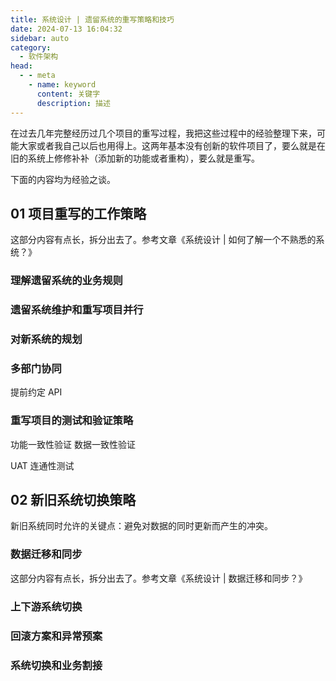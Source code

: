 ```yaml
---
title: 系统设计 | 遗留系统的重写策略和技巧
date: 2024-07-13 16:04:32
sidebar: auto
category: 
  - 软件架构
head:
  - - meta
    - name: keyword
      content: 关键字
      description: 描述
---
```


在过去几年完整经历过几个项目的重写过程，我把这些过程中的经验整理下来，可能大家或者我自己以后也用得上。这两年基本没有创新的软件项目了，要么就是在旧的系统上修修补补（添加新的功能或者重构），要么就是重写。

下面的内容均为经验之谈。

## 01 项目重写的工作策略

这部分内容有点长，拆分出去了。参考文章《系统设计 | 如何了解一个不熟悉的系统？》

### 理解遗留系统的业务规则


### 遗留系统维护和重写项目并行

### 对新系统的规划

### 多部门协同

提前约定 API 


### 重写项目的测试和验证策略

功能一致性验证
数据一致性验证

UAT 连通性测试

## 02 新旧系统切换策略

新旧系统同时允许的关键点：避免对数据的同时更新而产生的冲突。

### 数据迁移和同步

这部分内容有点长，拆分出去了。参考文章《系统设计 | 数据迁移和同步？》

### 上下游系统切换

### 回滚方案和异常预案

### 系统切换和业务割接